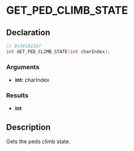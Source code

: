 # GET_PED_CLIMB_STATE

## Declaration
```cpp
// 0x391822A7
int GET_PED_CLIMB_STATE(int charIndex);
```

### Arguments
- **int:** charIndex

### Results
- **int**

## Description
Gets the peds climb state.